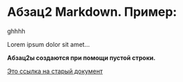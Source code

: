 # Абзац2 Markdown. Пример:
ghhhh

Lorem ipsum dolor sit amet... 

**Абзац2ы создаются при помощи пустой строки.**

[Это ссылка на старый документ](olddoc.md)
